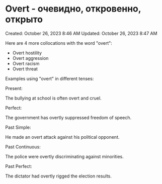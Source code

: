 # Overt - очевидно, откровенно, открыто

Created: October 26, 2023 8:46 AM
Updated: October 26, 2023 8:47 AM

Here are 4 more collocations with the word "overt":

- Overt hostility
- Overt aggression
- Overt racism
- Overt threat

Examples using "overt" in different tenses:

Present:

The bullying at school is often overt and cruel.

Perfect:

The government has overtly suppressed freedom of speech.

Past Simple:

He made an overt attack against his political opponent.

Past Continuous:

The police were overtly discriminating against minorities.

Past Perfect:

The dictator had overtly rigged the election results.